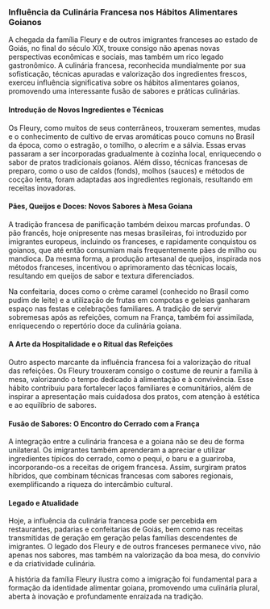 ### Influência da Culinária Francesa nos Hábitos Alimentares Goianos

A chegada da família Fleury e de outros imigrantes franceses ao estado de Goiás, no final do século XIX, trouxe consigo não apenas novas perspectivas econômicas e sociais, mas também um rico legado gastronômico. A culinária francesa, reconhecida mundialmente por sua sofisticação, técnicas apuradas e valorização dos ingredientes frescos, exerceu influência significativa sobre os hábitos alimentares goianos, promovendo uma interessante fusão de sabores e práticas culinárias.

#### Introdução de Novos Ingredientes e Técnicas

Os Fleury, como muitos de seus conterrâneos, trouxeram sementes, mudas e o conhecimento de cultivo de ervas aromáticas pouco comuns no Brasil da época, como o estragão, o tomilho, o alecrim e a sálvia. Essas ervas passaram a ser incorporadas gradualmente à cozinha local, enriquecendo o sabor de pratos tradicionais goianos. Além disso, técnicas francesas de preparo, como o uso de caldos (fonds), molhos (sauces) e métodos de cocção lenta, foram adaptadas aos ingredientes regionais, resultando em receitas inovadoras.

#### Pães, Queijos e Doces: Novos Sabores à Mesa Goiana

A tradição francesa de panificação também deixou marcas profundas. O pão francês, hoje onipresente nas mesas brasileiras, foi introduzido por imigrantes europeus, incluindo os franceses, e rapidamente conquistou os goianos, que até então consumiam mais frequentemente pães de milho ou mandioca. Da mesma forma, a produção artesanal de queijos, inspirada nos métodos franceses, incentivou o aprimoramento das técnicas locais, resultando em queijos de sabor e textura diferenciados.

Na confeitaria, doces como o crème caramel (conhecido no Brasil como pudim de leite) e a utilização de frutas em compotas e geleias ganharam espaço nas festas e celebrações familiares. A tradição de servir sobremesas após as refeições, comum na França, também foi assimilada, enriquecendo o repertório doce da culinária goiana.

#### A Arte da Hospitalidade e o Ritual das Refeições

Outro aspecto marcante da influência francesa foi a valorização do ritual das refeições. Os Fleury trouxeram consigo o costume de reunir a família à mesa, valorizando o tempo dedicado à alimentação e à convivência. Esse hábito contribuiu para fortalecer laços familiares e comunitários, além de inspirar a apresentação mais cuidadosa dos pratos, com atenção à estética e ao equilíbrio de sabores.

#### Fusão de Sabores: O Encontro do Cerrado com a França

A integração entre a culinária francesa e a goiana não se deu de forma unilateral. Os imigrantes também aprenderam a apreciar e utilizar ingredientes típicos do cerrado, como o pequi, o baru e a guariroba, incorporando-os a receitas de origem francesa. Assim, surgiram pratos híbridos, que combinam técnicas francesas com sabores regionais, exemplificando a riqueza do intercâmbio cultural.

#### Legado e Atualidade

Hoje, a influência da culinária francesa pode ser percebida em restaurantes, padarias e confeitarias de Goiás, bem como nas receitas transmitidas de geração em geração pelas famílias descendentes de imigrantes. O legado dos Fleury e de outros franceses permanece vivo, não apenas nos sabores, mas também na valorização da boa mesa, do convívio e da criatividade culinária.

A história da família Fleury ilustra como a imigração foi fundamental para a formação da identidade alimentar goiana, promovendo uma culinária plural, aberta à inovação e profundamente enraizada na tradição.